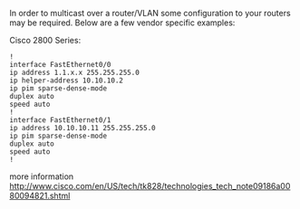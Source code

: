 In order to multicast over a router/VLAN some configuration to your
routers may be required. Below are a few vendor specific examples:

Cisco 2800 Series:

`!`\
`interface FastEthernet0/0`\
`ip address 1.1.x.x 255.255.255.0`\
`ip helper-address 10.10.10.2`\
`ip pim sparse-dense-mode`\
`duplex auto`\
`speed auto`\
`!`\
`interface FastEthernet0/1`\
`ip address 10.10.10.11 255.255.255.0`\
`ip pim sparse-dense-mode`\
`duplex auto`\
`speed auto`\
`!`

more information
<http://www.cisco.com/en/US/tech/tk828/technologies_tech_note09186a0080094821.shtml>
